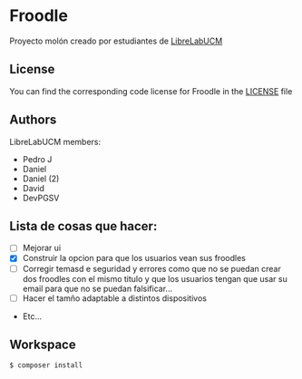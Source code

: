 # Froodle
Proyecto molón creado por estudiantes de [LibreLabUCM](https://librelabucm.org/ "Librelab's Homepage")

## License
You can find the corresponding code license for Froodle in the [LICENSE](LICENSE) file

## Authors
LibreLabUCM members:
- Pedro J
- Daniel
- Daniel (2)
- David
- DevPGSV

## Lista de cosas que hacer:
* [ ] Mejorar ui
* [x] Construir la opcion para que los usuarios vean sus froodles
* [ ] Corregir temasd e seguridad y errores como que no se puedan crear dos froodles con el mismo titulo y que los usuarios tengan que usar su email para que no se puedan falsificar...
* [ ] Hacer el tamño adaptable a distintos dispositivos
* Etc...

## Workspace
```sh
$ composer install
```
